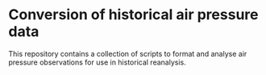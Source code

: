 Conversion of historical air pressure data
==========================================

This repository contains a collection of scripts to format and analyse air pressure observations for use in historical reanalysis. 
